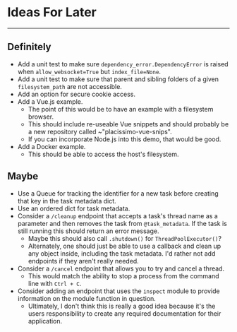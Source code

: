 # Ideas For Later #
-----

## Definitely ##
- Add a unit test to make sure `dependency_error.DependencyError` is raised when `allow_websocket=True` but `index_file=None`.
- Add a unit test to make sure that parent and sibling folders of a given `filesystem_path` are not accessible.
- Add an option for secure cookie access.
- Add a Vue.js example.
  - The point of this would be to have an example with a filesystem browser.
  - This should include re-useable Vue snippets and should probably be a new repository called ~"placissimo-vue-snips".
  - If you can incorporate Node.js into this demo, that would be good.
- Add a Docker example.
  - This should be able to access the host's filesystem.

## Maybe ##
- Use a Queue for tracking the identifier for a new task before creating that key in the task metadata dict.
- Use an ordered dict for task metadata.
- Consider a `/cleanup` endpoint that accepts a task's thread name as a parameter and then removes the task from `@task_metadata`. If the task is still running this should return an error message.
  - Maybe this should also call `.shutdown()` for `ThreadPoolExecutor()`?
  - Alternately, one should just be able to use a callback and clean up any object inside, including the task metadata. I'd rather not add endpoints if they aren't really needed.
- Consider a `/cancel` endpoint that allows you to try and cancel a thread.
  - This would match the ability to stop a process from the command line with `Ctrl + C`.
- Consider adding an endpoint that uses the `inspect` module to provide information on the module function in question.
  - Ultimately, I don't think this is really a good idea because it's the users responsibility to create any required documentation for their application.
